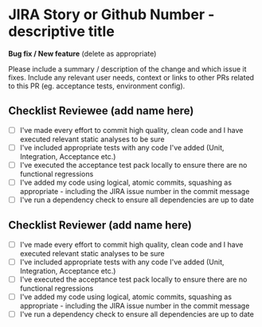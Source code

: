 # JIRA Story or Github Number - descriptive title

**Bug fix / New feature** (delete as appropriate)

Please include a summary / description of the change and which issue it fixes.  Include any relevant user needs, context or links to other PRs related to this PR (eg. acceptance tests, environment config).

## Checklist Reviewee (add name here)

 - [ ]  I've made every effort to commit high quality, clean code and I have executed relevant static analyses to be sure
 - [ ]  I've included appropriate tests with any code I've added (Unit, Integration, Acceptance etc.)
 - [ ]  I've executed the acceptance test pack locally to ensure there are no functional regressions
 - [ ]  I've added my code using logical, atomic commits, squashing as appropriate - including the JIRA issue number in the commit message
 - [ ]  I've run a dependency check to ensure all dependencies are up to date
 
 ## Checklist Reviewer (add name here)
 
  - [ ]  I've made every effort to commit high quality, clean code and I have executed relevant static analyses to be sure
  - [ ]  I've included appropriate tests with any code I've added (Unit, Integration, Acceptance etc.)
  - [ ]  I've executed the acceptance test pack locally to ensure there are no functional regressions
  - [ ]  I've added my code using logical, atomic commits, squashing as appropriate - including the JIRA issue number in the commit message
  - [ ]  I've run a dependency check to ensure all dependencies are up to date
